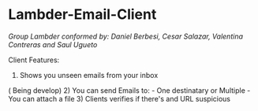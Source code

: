 # Lambder-Email-Client
*Group Lambder conformed by: Daniel Berbesi, Cesar Salazar, Valentina Contreras and Saul Ugueto*

Client Features:
  1) Shows you unseen emails from your inbox
  
  ( Being develop)
  2) You can send Emails to:
              - One destinatary or Multiple
              - You can attach a file
  3) Clients verifies if there's and URL suspicious 
